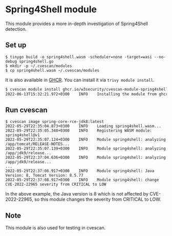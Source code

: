 # Spring4Shell module

This module provides a more in-depth investigation of Spring4Shell detection.

## Set up

```
$ tinygo build -o spring4shell.wasm -scheduler=none -target=wasi --no-debug spring4shell.go 
$ mkdir -p ~/.cvescan/modules
$ cp spring4shell.wasm ~/.cvescan/modules
```

It is also available in [GHCR][trivy-module-spring4shell].
You can install it via `trivy module install`.

```bash
$ cvescan module install ghcr.io/w3security/cvescan-module-spring4shell
2022-06-13T15:32:21.972+0300    INFO    Installing the module from ghcr.io/w3security/cvescan-module-spring4shell...
```

## Run cvescan

```
$ cvescan image spring-core-rce-jdk8:latest
2022-05-29T22:35:04.873+0300    INFO    Loading spring4shell.wasm...
2022-05-29T22:35:05.348+0300    INFO    Registering WASM module: spring4shell@v1
2022-05-29T22:35:07.124+0300    INFO    Module spring4shell: analyzing /app/tomcat/RELEASE-NOTES...
2022-05-29T22:35:07.139+0300    INFO    Module spring4shell: analyzing /app/jdk9/release...
2022-05-29T22:37:04.636+0300    INFO    Module spring4shell: analyzing /app/jdk9/release...
...
2022-05-29T22:37:08.917+0300    INFO    Module spring4shell: Java Version: 8, Tomcat Version: 8.5.77
2022-05-29T22:37:08.917+0300    INFO    Module spring4shell: change CVE-2022-22965 severity from CRITICAL to LOW
```

In the above example, the Java version is 8 which is not affected by CVE-2022-22965, so this module changes the severity from CRITICAL to LOW.

## Note
This module is also used for testing in cvescan.

[trivy-module-spring4shell]: https://github.com/orgs/aquasecurity/packages/container/package/trivy-module-spring4shell